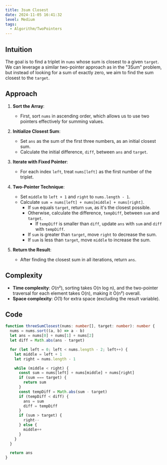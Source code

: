 ```yaml
---
title: 3sum Closest
date: 2024-11-05 16:41:32
level: Medium
tags:  
  - Algorithm/TwoPointers
---
```


## Intuition

The goal is to find a triplet in `nums` whose sum is closest to a given `target`. We can leverage a similar two-pointer approach as in the "3Sum" problem, but instead of looking for a sum of exactly zero, we aim to find the sum closest to the `target`.

## Approach

1. **Sort the Array**:
   - First, sort `nums` in ascending order, which allows us to use two pointers effectively for summing values.

2. **Initialize Closest Sum**:
   - Set `ans` as the sum of the first three numbers, as an initial closest sum.
   - Calculate the initial difference, `diff`, between `ans` and `target`.

3. **Iterate with Fixed Pointer**:
   - For each index `left`, treat `nums[left]` as the first number of the triplet.

4. **Two-Pointer Technique**:
   - Set `middle` to `left + 1` and `right` to `nums.length - 1`.
   - Calculate `sum = nums[left] + nums[middle] + nums[right]`.
	 - If `sum` equals `target`, return `sum`, as it's the closest possible.
	 - Otherwise, calculate the difference, `tempDiff`, between `sum` and `target`.
	   - If `tempDiff` is smaller than `diff`, update `ans` with `sum` and `diff` with `tempDiff`.
	 - If `sum` is greater than `target`, move `right` to decrease the sum.
	 - If `sum` is less than `target`, move `middle` to increase the sum.

5. **Return the Result**:
   - After finding the closest sum in all iterations, return `ans`.

## Complexity

- **Time complexity**: $O(n²)$, sorting takes O(n log n), and the two-pointer traversal for each element takes O(n), making it O(n²) overall.
- **Space complexity**: $O(1)$ for extra space (excluding the result variable).

## Code

```typescript
function threeSumClosest(nums: number[], target: number): number {
  nums = nums.sort((a, b) => a - b)
  let ans = nums[0] + nums[1] + nums[2]
  let diff = Math.abs(ans - target)

  for (let left = 0; left < nums.length - 2; left++) {
    let middle = left + 1
    let right = nums.length - 1

    while (middle < right) {
      const sum = nums[left] + nums[middle] + nums[right]
      if (sum === target) {
        return sum
      }
      const tempDiff = Math.abs(sum - target)
      if (tempDiff < diff) {
        ans = sum
        diff = tempDiff
      }
      if (sum > target) {
        right--
      } else {
        middle++
      }
    }
  }

  return ans
}
```

